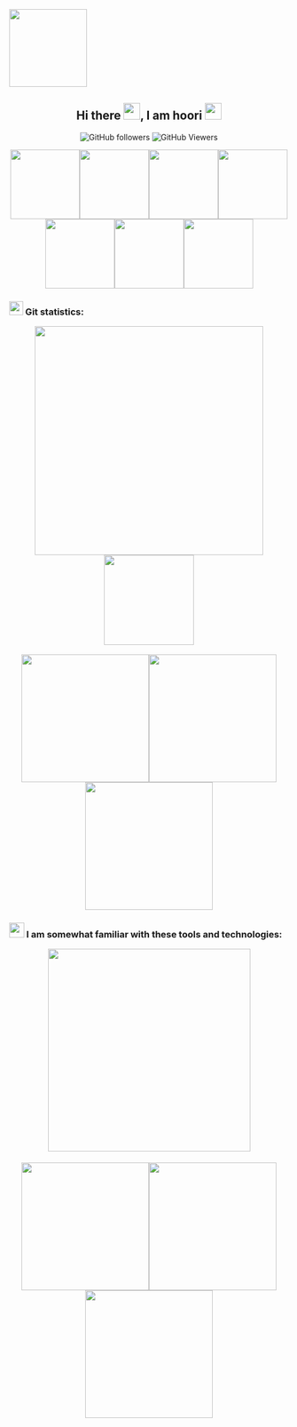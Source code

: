 <img width="140px" src="https://img.shields.io/badge/welcome-1abedb.svg?style=flat&logo=github&color=violet">
<div align="center">

## Hi there <img src="https://raw.githubusercontent.com/MartinHeinz/MartinHeinz/master/wave.gif" width=30px, height=30px />, I am hoori <img src="https://c.tenor.com/eT_e-q0D5xoAAAAC/long-livethe-blob-sunglasses.gif" width=30px, height=30px />

<!--
![GitHub followers](https://img.shields.io/github/followers/hooridahesh?color=%230984e3&logo=github)
![GitHub watchers](https://img.shields.io/github/watchers/hooridahesh/hooridahesh?color=%234cd137&label=Profile%20views%20&logo=github)
-->
![GitHub followers](https://img.shields.io/github/followers/hooridahesh?color=%230984e3&style=for-the-badge)
![GitHub Viewers](https://komarev.com/ghpvc/?username=hooridahesh&style=for-the-badge&color=brightgreen)
<!--![GitHub User's stars](https://img.shields.io/github/stars/hooridahesh?color=%23ef5777&logo=github)-->

<!--<img alt="Github Viewers" src="https://komarev.com/ghpvc/?username=hooridahesh&style=flat&color=4cd137&logo=github">-->

<img width="125px" src="https://s6.uupload.ir/files/git_8bsd.jpg"><img width="125px" src="https://s6.uupload.ir/files/git_8bsd.jpg"><img width="125px" src="https://s6.uupload.ir/files/git_8bsd.jpg"><img width="125px" src="https://s6.uupload.ir/files/git_8bsd.jpg"><img width="125px" src="https://s6.uupload.ir/files/git_8bsd.jpg"><img width="125px" src="https://s6.uupload.ir/files/git_8bsd.jpg"><img width="125px" src="https://s6.uupload.ir/files/git_8bsd.jpg">

### <p align="left"><img src="https://img.icons8.com/glyph-neue/452/github.png" width="25px"> Git statistics:</p>
<img width="412px" src="https://github-readme-stats.vercel.app/api?username=hooridahesh&show_icons=true&theme=algolia">
<!--[![Top Langs](https://github-readme-stats.vercel.app/api/top-langs/?username=hooridahesh&langs_count=8&theme=algolia)](https://github.com/hooridahesh/hooridahesh)-->
<img height="162px" src="https://github-readme-stats.vercel.app/api/top-langs?username=hooridahesh&show_icons=true&locale=en&layout=compact&theme=algolia">
<br><br>
<img width="230px" src="https://s6.uupload.ir/files/untitled-1_fd1p.jpg"><img width="230px" src="https://s6.uupload.ir/files/untitled-1_fd1p.jpg"><img width="230px" src="https://s6.uupload.ir/files/untitled-1_fd1p.jpg">

### <p align="left"><img src="http://s3.amazonaws.com/pix.iemoji.com/images/emoji/apple/ios-12/256/nerd-face.png" width="27px"> I am somewhat familiar with these tools and technologies:</p>
<a href="https://skillicons.dev">
<img width="365px" src="https://skillicons.dev/icons?i=c,cpp,python,git,photoshop,html,css">
<a/>
<br><br>
<img width="230px" src="https://s6.uupload.ir/files/untitled-1_fd1p.jpg"><img width="230px" src="https://s6.uupload.ir/files/untitled-1_fd1p.jpg"><img width="230px" src="https://s6.uupload.ir/files/untitled-1_fd1p.jpg">

</div>
